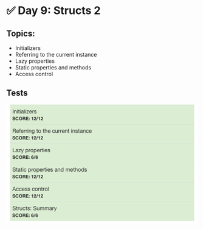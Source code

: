 # :white_check_mark: Day 9: Structs 2

## Topics:

* Initializers
* Referring to the current instance
* Lazy properties
* Static properties and methods
* Access control


## Tests

![Day9Tests](day9tests.png)
